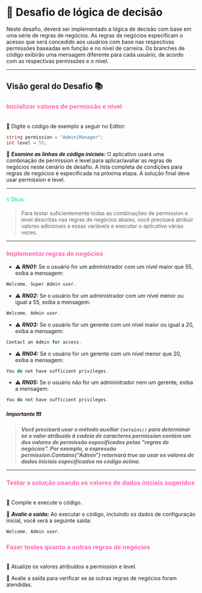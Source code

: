 # :dart: Desafio de lógica de decisão

Neste desafio, deverá ser implementado a lógica de decisão com base em uma série de regras de negócios. As regras de negócios especificam o acesso que será concedido aos usuários com base nas respectivas permissões baseadas em função e no nível de carreira. Os branches de código exibirão uma mensagem diferente para cada usuário, de acordo com as respectivas permissões e o nível.
___

## Visão geral do Desafio  :books: 


###  <font color=hotpink> Inicializar valores de permissão e nível  </font>

\
:memo: Digite o código de exemplo a seguir no Editor:

```csharp
string permission = "Admin|Manager";
int level = 55;
```

:memo: ***Examine as linhas de código iniciais:*** O aplicativo usará uma combinação de permission e level para aplicar/avaliar as regras de negócios neste cenário de desafio. A lista completa de condições para regras de negócios é especificada na próxima etapa. A solução final deve usar permission e level.


___

#### <font color=turquoise>  :bulb:   Dica:

> Para testar suficientemente todas as combinações de permission e level descritas nas regras de negócios abaixo, você precisará atribuir valores adicionais a essas variáveis e executar o aplicativo várias vezes.
___

</font>

###  <font color=hotpink> Implementar regras de negócios </font>


- :warning: ***RN01:*** Se o usuário for um administrador com um nível maior que 55, exiba a mensagem:


```csharp
Welcome, Super Admin user.
```

- :warning: ***RN02:***  Se o usuário for um administrador com um nível menor ou igual a 55, exiba a mensagem:

```csharp
Welcome, Admin user.
```
- :warning: ***RN03:*** Se o usuário for um gerente com um nível maior ou igual a 20, exiba a mensagem:

```csharp
Contact an Admin for access.
```

- :warning: ***RN04:*** Se o usuário for um gerente com um nível menor que 20, exiba a mensagem:

```csharp
You do not have sufficient privileges.
```

- :warning: ***RN05:*** Se o usuário não for um administrador nem um gerente, exiba a mensagem:

```csharp
You do not have sufficient privileges.
```

####  ***Importante*** :heavy_exclamation_mark::heavy_exclamation_mark::heavy_exclamation_mark:

> ***Você precisará usar o método auxiliar `Contains()` para determinar se o valor atribuído à cadeia de caracteres permission contém um dos valores de permissão especificados pelas "regras de negócios". Por exemplo, a expressão permission.Contains("Admin") retornará true ao usar os valores de dados iniciais especificados no código acima.***
___


###  <font color=hotpink> Testar a solução usando os valores de dados iniciais sugeridos </font>

\
:memo: Compile e execute o código.

:memo: ***Avalie a saída:*** Ao executar o código, incluindo os dados de configuração inicial, você verá a seguinte saída:

```csharp
Welcome, Admin user.
```


###  <font color=hotpink> Fazer testes quanto a outras regras de negócios </font>

\
:memo: Atualize os valores atribuídos a permission e level.


:memo: Avalie a saída para verificar se as outras regras de negócios foram atendidas.

